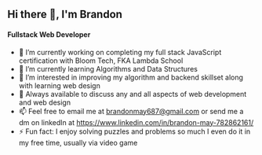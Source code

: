  ## Hi there 👋, I'm Brandon
 
 
 #### Fullstack Web Developer

- 🔭 I’m currently working on completing my full stack JavaScript certification with Bloom Tech, FKA Lambda School
- 🌱 I’m currently learning Algorithms and Data Structures
- 🤔 I’m interested in improving my algorithm and backend skillset along with learning web design
- 💬 Always available to discuss any and all aspects of web development and web design
- 📫 Feel free to email me at brandonmay687@gmail.com or send me a dm on linkedIn at https://www.linkedin.com/in/brandon-may-782862161/
- ⚡ Fun fact: I enjoy solving puzzles and problems so much I even do it in my free time, usually via video game

